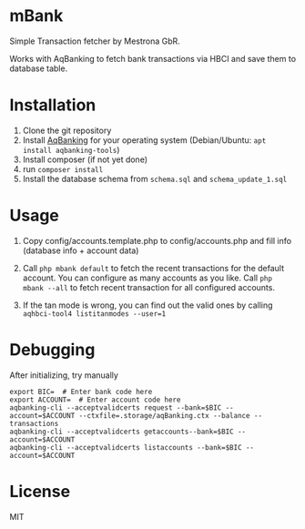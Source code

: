 mBank
=====

Simple Transaction fetcher by Mestrona GbR.

Works with AqBanking to fetch bank transactions via HBCI and save them to database table.


Installation
============

1. Clone the git repository
2. Install [AqBanking](https://aquamaniac.de/) for your operating system (Debian/Ubuntu: `apt install aqbanking-tools`)
2. Install composer (if not yet done)
3. run `composer install`
4. Install the database schema from `schema.sql` and `schema_update_1.sql`

Usage
=====

1. Copy config/accounts.template.php to config/accounts.php and fill info
   (database info + account data)
   
2. Call `php mbank default` to fetch the recent transactions for the default
account. You can configure as many accounts as you like.
Call `php mbank --all` to fetch recent transaction for all configured accounts.


3. If the tan mode is wrong, you can find out the valid ones by calling `aqhbci-tool4 listitanmodes --user=1`

Debugging
=========

After initializing, try manually

    export BIC=  # Enter bank code here
    export ACCOUNT=  # Enter account code here
    aqbanking-cli --acceptvalidcerts request --bank=$BIC --account=$ACCOUNT --ctxfile=.storage/aqBanking.ctx --balance --transactions
    aqbanking-cli --acceptvalidcerts getaccounts--bank=$BIC --account=$ACCOUNT
    aqbanking-cli --acceptvalidcerts listaccounts --bank=$BIC --account=$ACCOUNT 

License
=======

MIT
